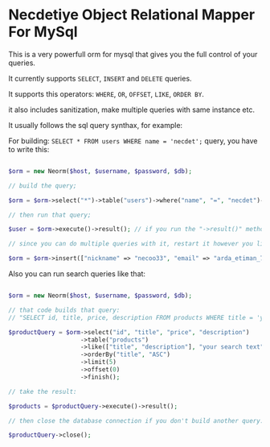 # Necdetiye Object Relational Mapper For MySql

This is a very powerfull orm for mysql that gives you the full control of your queries.

It currently supports `SELECT`, `INSERT` and `DELETE` queries.

It supports this operators: `WHERE`, `OR`, `OFFSET`, `LIKE`, `ORDER BY`.

it also includes sanitization, make multiple queries with same instance etc.

It usually follows the sql query synthax, for example:

For building: `SELECT * FROM users WHERE name = 'necdet';` query, you have to write this:

```php

$orm = new Neorm($host, $username, $password, $db);

// build the query;

$orm = $orm->select("*")->table("users")->where("name", "=", "necdet")->finish();

// then run that query;

$user = $orm->execute()->result(); // if you run the "->result()" method when you do a select query, it returns the rows. If you do insert query, don't run this function.

// since you can do multiple queries with it, restart it however you like:

$orm = $orm->insert(["nickname" => "necoo33", "email" => "arda_etiman_799@windowslive.com"])->table("users")->finish()->execute(); // end insert queries with "execute" function.

```

Also you can run search queries like that:

```php

$orm = new Neorm($host, $username, $password, $db);

// that code builds that query: 
// "SELECT id, title, price, description FROM products WHERE title = 'your search text' OR description = 'your search text' ORDER BY title ASC LIMIT 5 OFFSET 0;"

$productQuery = $orm->select("id", "title", "price", "description")
                    ->table("products")
                    ->like(["title", "description"], "your search text")
                    ->orderBy("title", "ASC")
                    ->limit(5)
                    ->offset(0)
                    ->finish();

// take the result:

$products = $productQuery->execute()->result();

// then close the database connection if you don't build another query:

$productQuery->close();

```
